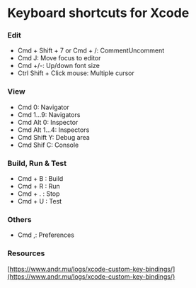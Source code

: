# Keyboard shortcuts for Xcode

### Edit
- Cmd + Shift + 7 or Cmd + /: CommentUncomment
- Cmd J: Move focus to editor
- Cmd +/-: Up/down font size
- Ctrl Shift + Click mouse: Multiple cursor

### View
- Cmd 0: Navigator
- Cmd 1...9: Navigators
- Cmd Alt 0: Inspector
- Cmd Alt 1...4: Inspectors
- Cmd Shift Y: Debug area
- Cmd Shif C: Console

### Build, Run & Test
- Cmd + B : Build
- Cmd + R : Run
- Cmd + . : Stop
- Cmd + U : Test

### Others
- Cmd ,: Preferences


### Resources
[https://www.andr.mu/logs/xcode-custom-key-bindings/](https://www.andr.mu/logs/xcode-custom-key-bindings/)
